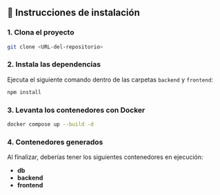 ## 🚀 Instrucciones de instalación

### 1. Clona el proyecto

```bash
git clone <URL-del-repositorio>
```

### 2. Instala las dependencias

Ejecuta el siguiente comando dentro de las carpetas `backend` y `frontend`:

```bash
npm install
```

### 3. Levanta los contenedores con Docker

```bash
docker compose up --build -d
```

### 4. Contenedores generados

Al finalizar, deberías tener los siguientes contenedores en ejecución:

- **db**
- **backend**
- **frontend**
